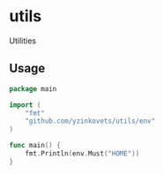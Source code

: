 # utils
Utilities

## Usage

```go
package main

import (
	"fmt"
	"github.com/yzinkovets/utils/env"
)

func main() {
    fmt.Println(env.Must("HOME"))
}
```